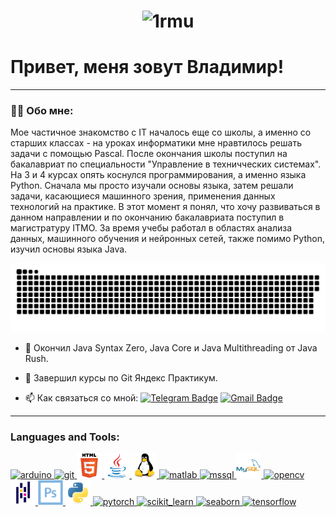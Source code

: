 <h1 align="center">
  <img src="https://raw.githubusercontent.com/1rmu/1rmu/assets/name.svg" alt="1rmu" />
</h1>

# Привет, меня зовут Владимир!

---

### :man_technologist: Обо мне:

Мое частичное знакомство с IT началось еще со школы, а именно со старших классах - на уроках информатики мне нравтилось решать задачи с помощью Pascal. После окончания школы поступил на бакалавриат по специальности "Управление в техничческих системах". На 3 и 4 курсах опять коснулся программирования, а именно языка Python. Сначала мы просто изучали основы языка, затем решали задачи, касающиеся машинного зрения, применения данных технологий на практике. В этот момент я понял, что хочу развиваться в данном направлении и по окончанию бакалавриата поступил в магистратуру ITMO. За время учебы работал в областях анализа данных, машинного обучения и нейронных сетей, также помимо Python, изучил основы языка Java.

<p align="center">
 <img width="600" src="assets/github-snake.svg" alt="snake"/>
</p>

- :telescope: Окончил Java Syntax Zero, Java Core и Java Multithreading от Java Rush.

- :seedling: Завершил курсы по Git Яндекс Практикум.

- :mailbox: Как связаться со мной: [![Telegram Badge](https://img.shields.io/badge/-lrmu_1rmu-blue?style=flat&logo=Telegram&logoColor=white)](https://t.me/lrmu_1rmu) [![Gmail Badge](https://img.shields.io/badge/-Gmail-red?style=flat&logo=Gmail&logoColor=white)](mailto:rogulin.itmo@gmail.com)

---

<h3 align="left">Languages and Tools:</h3>
<p align="left"> <a href="https://www.arduino.cc/" target="_blank" rel="noreferrer"> <img src="https://cdn.worldvectorlogo.com/logos/arduino-1.svg" alt="arduino" width="40" height="40"/> </a> <a href="https://git-scm.com/" target="_blank" rel="noreferrer"> <img src="https://www.vectorlogo.zone/logos/git-scm/git-scm-icon.svg" alt="git" width="40" height="40"/> </a> <a href="https://www.w3.org/html/" target="_blank" rel="noreferrer"> <img src="https://raw.githubusercontent.com/devicons/devicon/master/icons/html5/html5-original-wordmark.svg" alt="html5" width="40" height="40"/> </a> <a href="https://www.java.com" target="_blank" rel="noreferrer"> <img src="https://raw.githubusercontent.com/devicons/devicon/master/icons/java/java-original.svg" alt="java" width="40" height="40"/> </a> <a href="https://www.linux.org/" target="_blank" rel="noreferrer"> <img src="https://raw.githubusercontent.com/devicons/devicon/master/icons/linux/linux-original.svg" alt="linux" width="40" height="40"/> </a> <a href="https://www.mathworks.com/" target="_blank" rel="noreferrer"> <img src="https://upload.wikimedia.org/wikipedia/commons/2/21/Matlab_Logo.png" alt="matlab" width="40" height="40"/> </a> <a href="https://www.microsoft.com/en-us/sql-server" target="_blank" rel="noreferrer"> <img src="https://www.svgrepo.com/show/303229/microsoft-sql-server-logo.svg" alt="mssql" width="40" height="40"/> </a> <a href="https://www.mysql.com/" target="_blank" rel="noreferrer"> <img src="https://raw.githubusercontent.com/devicons/devicon/master/icons/mysql/mysql-original-wordmark.svg" alt="mysql" width="40" height="40"/> </a> <a href="https://opencv.org/" target="_blank" rel="noreferrer"> <img src="https://www.vectorlogo.zone/logos/opencv/opencv-icon.svg" alt="opencv" width="40" height="40"/> </a> <a href="https://pandas.pydata.org/" target="_blank" rel="noreferrer"> <img src="https://raw.githubusercontent.com/devicons/devicon/2ae2a900d2f041da66e950e4d48052658d850630/icons/pandas/pandas-original.svg" alt="pandas" width="40" height="40"/> </a> <a href="https://www.photoshop.com/en" target="_blank" rel="noreferrer"> <img src="https://raw.githubusercontent.com/devicons/devicon/master/icons/photoshop/photoshop-line.svg" alt="photoshop" width="40" height="40"/> </a> <a href="https://www.python.org" target="_blank" rel="noreferrer"> <img src="https://raw.githubusercontent.com/devicons/devicon/master/icons/python/python-original.svg" alt="python" width="40" height="40"/> </a> <a href="https://pytorch.org/" target="_blank" rel="noreferrer"> <img src="https://www.vectorlogo.zone/logos/pytorch/pytorch-icon.svg" alt="pytorch" width="40" height="40"/> </a> <a href="https://scikit-learn.org/" target="_blank" rel="noreferrer"> <img src="https://upload.wikimedia.org/wikipedia/commons/0/05/Scikit_learn_logo_small.svg" alt="scikit_learn" width="40" height="40"/> </a> <a href="https://seaborn.pydata.org/" target="_blank" rel="noreferrer"> <img src="https://seaborn.pydata.org/_images/logo-mark-lightbg.svg" alt="seaborn" width="40" height="40"/> </a> <a href="https://www.tensorflow.org" target="_blank" rel="noreferrer"> <img src="https://www.vectorlogo.zone/logos/tensorflow/tensorflow-icon.svg" alt="tensorflow" width="40" height="40"/> </a> </p>
